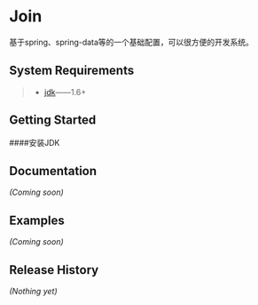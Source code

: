 [jdk]:http://www.oracle.com/technetwork/java/javase/downloads/index.html
[maven]:http://maven.apache.org/
# Join
基于spring、spring-data等的一个基础配置，可以很方便的开发系统。

## System Requirements
> + [jdk][jdk]——1.6+
>

## Getting Started

####安装JDK


## Documentation
_(Coming soon)_

## Examples
_(Coming soon)_

## Release History
_(Nothing yet)_
